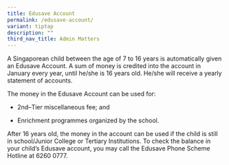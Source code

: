 ```yaml
---
title: Edusave Account
permalink: /edusave-account/
variant: tiptap
description: ""
third_nav_title: Admin Matters
---
```

<p>A Singaporean child between the age of 7 to 16 years is automatically
given an Edusave Account. A sum of money is credited into the account in
January every year, until he/she is 16 years old. He/she will receive a
yearly statement of accounts.</p>
<p>The money in the Edusave Account can be used for:</p>
<ul data-tight="true" class="tight">
<li>
<p>2nd–Tier miscellaneous fee; and</p>
</li>
<li>
<p>Enrichment programmes organized by the school.</p>
</li>
</ul>
<p>After 16 years old, the money in the account can be used if the child
is still in school/Junior College or Tertiary Institutions. To check the
balance in your child’s Edusave account, you may call the Edusave Phone
Scheme Hotline at 6260 0777.</p>